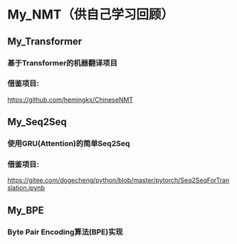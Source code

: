 # My_NMT（供自己学习回顾）

## My_Transformer
###  基于Transformer的机器翻译项目
### 借鉴项目:
https://github.com/hemingkx/ChineseNMT

## My_Seq2Seq
### 使用GRU(Attention)的简单Seq2Seq
### 借鉴项目:
https://gitee.com/dogecheng/python/blob/master/pytorch/Seq2SeqForTranslation.ipynb

## My_BPE
### Byte Pair Encoding算法(BPE)实现
